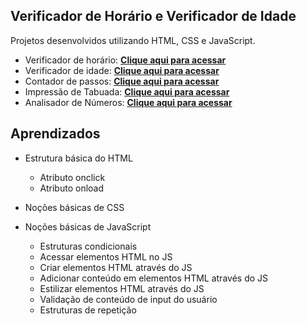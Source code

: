 
## Verificador de Horário e Verificador de Idade

Projetos desenvolvidos utilizando HTML, CSS e JavaScript.

- Verificador de horário: **[Clique aqui para acessar](https://pmagalhaes2.github.io/curso-em-video-js/verificador_horario/index.html)**
- Verificador de idade: **[Clique aqui para acessar](https://pmagalhaes2.github.io/curso-em-video-js/verificador_idade/index.html)**
- Contador de passos: **[Clique aqui para acessar](https://pmagalhaes2.github.io/curso-em-video-js/contador_passos/index.html)**
- Impressão de Tabuada: **[Clique aqui para acessar](https://pmagalhaes2.github.io/curso-em-video-js/impressao_tabuada/index.html)**
- Analisador de Números: **[Clique aqui para acessar](https://pmagalhaes2.github.io/curso-em-video-js/analisador_numeros/index.html)**


## Aprendizados

- Estrutura básica do HTML

	- Atributo onclick
	- Atributo onload

- Noções básicas de CSS

- Noções básicas de JavaScript
	- Estruturas condicionais
	- Acessar elementos HTML no JS
	- Criar elementos HTML através do JS
	- Adicionar conteúdo em elementos HTML através do JS
	- Estilizar elementos HTML através do JS
	- Validação de conteúdo de input do usuário
	- Estruturas de repetição